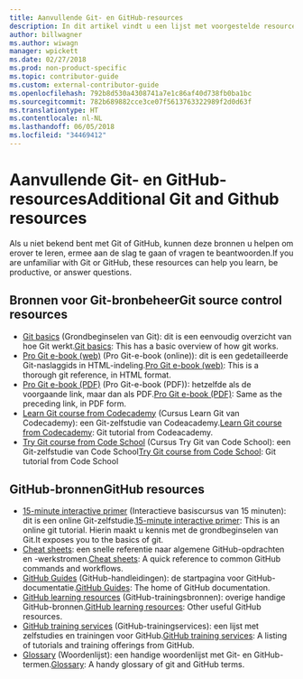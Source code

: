 ```yaml
---
title: Aanvullende Git- en GitHub-resources
description: In dit artikel vindt u een lijst met voorgestelde resources voor Git- en GitHub-learning voor bijdragen aan docs.microsoft.com.
author: billwagner
ms.author: wiwagn
manager: wpickett
ms.date: 02/27/2018
ms.prod: non-product-specific
ms.topic: contributor-guide
ms.custom: external-contributor-guide
ms.openlocfilehash: 792b8d530a4308741a7e1c86af40d738fb0ba1bc
ms.sourcegitcommit: 782b689882cce3ce07f5613763322989f2d0d63f
ms.translationtype: HT
ms.contentlocale: nl-NL
ms.lasthandoff: 06/05/2018
ms.locfileid: "34469412"
---
```

# <a name="additional-git-and-github-resources"></a><span data-ttu-id="0fc89-103">Aanvullende Git- en GitHub-resources</span><span class="sxs-lookup"><span data-stu-id="0fc89-103">Additional Git and Github resources</span></span>

<span data-ttu-id="0fc89-104">Als u niet bekend bent met Git of GitHub, kunnen deze bronnen u helpen om erover te leren, ermee aan de slag te gaan of vragen te beantwoorden.</span><span class="sxs-lookup"><span data-stu-id="0fc89-104">If you are unfamiliar with Git or GitHub, these resources can help you learn, be productive, or answer questions.</span></span>

## <a name="git-source-control-resources"></a><span data-ttu-id="0fc89-105">Bronnen voor Git-bronbeheer</span><span class="sxs-lookup"><span data-stu-id="0fc89-105">Git source control resources</span></span>

- <span data-ttu-id="0fc89-106">[Git basics](https://go.microsoft.com/fwlink/?linkid=853939) (Grondbeginselen van Git): dit is een eenvoudig overzicht van hoe Git werkt.</span><span class="sxs-lookup"><span data-stu-id="0fc89-106">[Git basics](https://go.microsoft.com/fwlink/?linkid=853939): This has a basic overview of how git works.</span></span>
- <span data-ttu-id="0fc89-107">[Pro Git e-book (web)](https://go.microsoft.com/fwlink/?linkid=853940) (Pro Git-e-book (online)): dit is een gedetailleerde Git-naslaggids in HTML-indeling.</span><span class="sxs-lookup"><span data-stu-id="0fc89-107">[Pro Git e-book (web)](https://go.microsoft.com/fwlink/?linkid=853940): This is a thorough git reference, in HTML format.</span></span>
- <span data-ttu-id="0fc89-108">[Pro Git e-book (PDF)](https://progit2.s3.amazonaws.com/en/2016-03-22-f3531/progit-en.1084.pdf) (Pro Git-e-book (PDF)): hetzelfde als de voorgaande link, maar dan als PDF.</span><span class="sxs-lookup"><span data-stu-id="0fc89-108">[Pro Git e-book (PDF)](https://progit2.s3.amazonaws.com/en/2016-03-22-f3531/progit-en.1084.pdf): Same as the preceding link, in PDF form.</span></span>
- <span data-ttu-id="0fc89-109">[Learn Git course from Codecademy](https://www.codecademy.com/learn/learn-git) (Cursus Learn Git van Codecademy): een Git-zelfstudie van Codeacademy.</span><span class="sxs-lookup"><span data-stu-id="0fc89-109">[Learn Git course from Codecademy](https://www.codecademy.com/learn/learn-git): Git tutorial from Codeacademy.</span></span>
- <span data-ttu-id="0fc89-110">[Try Git course from Code School](https://www.codeschool.com/courses/try-git) (Cursus Try Git van Code School): een Git-zelfstudie van Code School</span><span class="sxs-lookup"><span data-stu-id="0fc89-110">[Try Git course from Code School](https://www.codeschool.com/courses/try-git): Git tutorial from Code School</span></span>

## <a name="github-resources"></a><span data-ttu-id="0fc89-111">GitHub-bronnen</span><span class="sxs-lookup"><span data-stu-id="0fc89-111">GitHub resources</span></span>

- <span data-ttu-id="0fc89-112">[15-minute interactive primer](https://try.github.io/) (Interactieve basiscursus van 15 minuten): dit is een online Git-zelfstudie.</span><span class="sxs-lookup"><span data-stu-id="0fc89-112">[15-minute interactive primer](https://try.github.io/): This is an online git tutorial.</span></span> <span data-ttu-id="0fc89-113">Hierin maakt u kennis met de grondbeginselen van Git.</span><span class="sxs-lookup"><span data-stu-id="0fc89-113">It exposes you to the basics of git.</span></span>
- <span data-ttu-id="0fc89-114">[Cheat sheets](https://go.microsoft.com/fwlink/?linkid=853941): een snelle referentie naar algemene GitHub-opdrachten en -werkstromen.</span><span class="sxs-lookup"><span data-stu-id="0fc89-114">[Cheat sheets](https://go.microsoft.com/fwlink/?linkid=853941): A quick reference to common GitHub commands and workflows.</span></span>
- <span data-ttu-id="0fc89-115">[GitHub Guides](https://guides.github.com/) (GitHub-handleidingen): de startpagina voor GitHub-documentatie.</span><span class="sxs-lookup"><span data-stu-id="0fc89-115">[GitHub Guides](https://guides.github.com/): The home of GitHub documentation.</span></span>
- <span data-ttu-id="0fc89-116">[GitHub learning resources](https://help.github.com/articles/git-and-github-learning-resources/) (GitHub-trainingsbronnen): overige handige GitHub-bronnen.</span><span class="sxs-lookup"><span data-stu-id="0fc89-116">[GitHub learning resources](https://help.github.com/articles/git-and-github-learning-resources/): Other useful GitHub resources.</span></span>
- <span data-ttu-id="0fc89-117">[GitHub training services](https://services.github.com/training/) (GitHub-trainingservices): een lijst met zelfstudies en trainingen voor GitHub.</span><span class="sxs-lookup"><span data-stu-id="0fc89-117">[GitHub training services](https://services.github.com/training/): A listing of tutorials and training offerings from GitHub.</span></span>
- <span data-ttu-id="0fc89-118">[Glossary](https://help.github.com/articles/github-glossary) (Woordenlijst): een handige woordenlijst met Git- en GitHub-termen.</span><span class="sxs-lookup"><span data-stu-id="0fc89-118">[Glossary](https://help.github.com/articles/github-glossary): A handy glossary of git and GitHub terms.</span></span>

